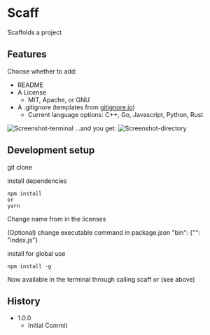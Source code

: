 # Scaff

Scaffolds a project

## Features

Choose whether to add:

* README
* A License
  * MIT, Apache, or GNU
* A .gitignore (templates from [gitignore.io](https://www.gitignore.io/))
  * Current language options: C++, Go, Javascript, Python, Rust

![Screenshot-terminal](https://i.imgur.com/yPhl0MI.png)
...and you get:
![Screenshot-directory](https://i.imgur.com/lLIAeuz.png)

## Development setup

git clone

install dependencies

```
npm install
or
yarn
```

Change name from <Jeremy Fields> in the licenses

(Optional) change executable command <name> in package.json "bin": {"<name>": "index.js"}

install for global use

```
npm install -g
```

Now available in the terminal through calling scaff or <name>(see above)

## History

* 1.0.0
  * Initial Commit
